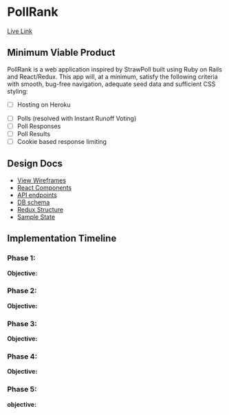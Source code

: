 # PollRank

[Live Link][link]

[link]: https://pollrank.herokuapp.com

## Minimum Viable Product

PollRank is a web application inspired by StrawPoll built using Ruby on Rails and React/Redux. This app will, at a minimum, satisfy the following criteria with smooth, bug-free navigation, adequate seed data and sufficient CSS styling:

- [ ] Hosting on Heroku
<!-- - [ ] New account creation, login, and guest/demo login -->
- [ ] Polls (resolved with Instant Runoff Voting)
- [ ] Poll Responses
- [ ] Poll Results
- [ ] Cookie based response limiting
<!-- - [ ] Account based response limiting -->

## Design Docs
* [View Wireframes][wireframes]
* [React Components][components]
* [API endpoints][api-endpoints]
* [DB schema][schema]
* [Redux Structure][redux-structure]
* [Sample State][sample-state]

[wireframes]: docs/wireframes
[components]: docs/component-heirarchy.md
[redux-structure]: docs/redux-structure.md
[sample-state]: docs/sample-state.md
[api-endpoints]: docs/api-endpoints.md
[schema]: docs/schema.md

## Implementation Timeline

### Phase 1:

**Objective:**

### Phase 2:

**Objective:**

### Phase 3:

**Objective:**

### Phase 4:

**Objective:**

### Phase 5:

**objective:**
